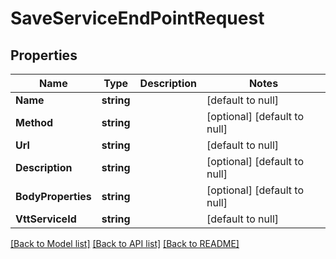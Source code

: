 # SaveServiceEndPointRequest

## Properties
Name | Type | Description | Notes
------------ | ------------- | ------------- | -------------
**Name** | **string** |  | [default to null]
**Method** | **string** |  | [optional] [default to null]
**Url** | **string** |  | [default to null]
**Description** | **string** |  | [optional] [default to null]
**BodyProperties** | **string** |  | [optional] [default to null]
**VttServiceId** | **string** |  | [default to null]

[[Back to Model list]](../README.md#documentation-for-models) [[Back to API list]](../README.md#documentation-for-api-endpoints) [[Back to README]](../README.md)

